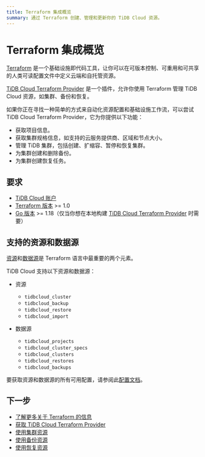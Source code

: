 ```yaml
---
title: Terraform 集成概览
summary: 通过 Terraform 创建、管理和更新你的 TiDB Cloud 资源。
---
```


# Terraform 集成概览

[Terraform](https://www.terraform.io/) 是一个基础设施即代码工具，让你可以在可版本控制、可重用和可共享的人类可读配置文件中定义云端和自托管资源。

[TiDB Cloud Terraform Provider](https://registry.terraform.io/providers/tidbcloud/tidbcloud) 是一个插件，允许你使用 Terraform 管理 TiDB Cloud 资源，如集群、备份和恢复。

如果你正在寻找一种简单的方式来自动化资源配置和基础设施工作流，可以尝试 TiDB Cloud Terraform Provider，它为你提供以下功能：

- 获取项目信息。
- 获取集群规格信息，如支持的云服务提供商、区域和节点大小。
- 管理 TiDB 集群，包括创建、扩缩容、暂停和恢复集群。
- 为集群创建和删除备份。
- 为集群创建恢复任务。

## 要求

- [TiDB Cloud 账户](https://tidbcloud.com/free-trial)
- [Terraform 版本](https://www.terraform.io/downloads.html) >= 1.0
- [Go 版本](https://golang.org/doc/install) >= 1.18（仅当你想在本地构建 [TiDB Cloud Terraform Provider](https://github.com/tidbcloud/terraform-provider-tidbcloud) 时需要）

## 支持的资源和数据源

[资源](https://www.terraform.io/language/resources)和[数据源](https://www.terraform.io/language/data-sources)是 Terraform 语言中最重要的两个元素。

TiDB Cloud 支持以下资源和数据源：

- 资源

    - `tidbcloud_cluster`
    - `tidbcloud_backup`
    - `tidbcloud_restore`
    - `tidbcloud_import`

- 数据源

    - `tidbcloud_projects`
    - `tidbcloud_cluster_specs`
    - `tidbcloud_clusters`
    - `tidbcloud_restores`
    - `tidbcloud_backups`

要获取资源和数据源的所有可用配置，请参阅此[配置文档](https://registry.terraform.io/providers/tidbcloud/tidbcloud/latest/docs)。

## 下一步

- [了解更多关于 Terraform 的信息](https://www.terraform.io/docs)
- [获取 TiDB Cloud Terraform Provider](/tidb-cloud/terraform-get-tidbcloud-provider.md)
- [使用集群资源](/tidb-cloud/terraform-use-cluster-resource.md)
- [使用备份资源](/tidb-cloud/terraform-use-backup-resource.md)
- [使用恢复资源](/tidb-cloud/terraform-use-restore-resource.md)
